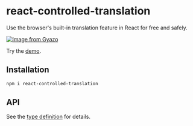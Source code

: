 # react-controlled-translation

Use the browser's built-in translation feature in React for free and safely.

[![Image from Gyazo](https://i.gyazo.com/1fc7126fe453647b9cbb394980cde8dd.png)](https://gyazo.com/1fc7126fe453647b9cbb394980cde8dd)

Try the [demo](https://jvvmnt-5173.csb.app/).

## Installation

```sh
npm i react-controlled-translation
```

## API

See the [type definition](https://github.com/hata6502/react-controlled-translation/blob/main/dist/index.d.ts) for details.
